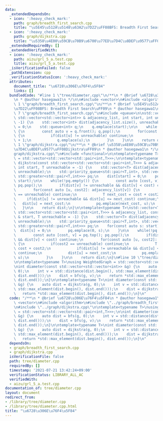 ```yaml
---
data:
  _extendedDependsOn:
  - icon: ':heavy_check_mark:'
    path: graph/breadth_first_search.cpp
    title: "\u5E45\u512A\u5148\u63A2\u7D22\uFF08BFS: Breadth First Search\uFF09"
  - icon: ':heavy_check_mark:'
    path: graph/dijkstra.cpp
    title: "\u5358\u4E00\u59CB\u70B9\u6700\u77ED\u7D4C\u8DEF\u9577\uFF08Dijkstra\uFF09"
  _extendedRequiredBy: []
  _extendedVerifiedWith:
  - icon: ':heavy_check_mark:'
    path: aizu/grl_5_a.test.cpp
    title: aizu/grl_5_a.test.cpp
  _isVerificationFailed: false
  _pathExtension: cpp
  _verificationStatusIcon: ':heavy_check_mark:'
  attributes:
    document_title: "\u6728\u306E\u76F4\u5F84"
    links: []
  bundledCode: "#line 1 \"tree/diameter.cpp\"\n/**\n * @brief \u6728\u306E\u76F4\u5F84\
    \n * @author hasegawa1\n */\n\n#include <vector>\n#include <algorithm>\n#line\
    \ 1 \"graph/breadth_first_search.cpp\"\n/**\n * @brief \u5E45\u512A\u5148\u63A2\
    \u7D22\uFF08BFS: Breadth First Search\uFF09\n * @author hasegawa1\n */\n\n#line\
    \ 7 \"graph/breadth_first_search.cpp\"\n#include <queue>\n\nstd::vector<int> bfs(const\
    \ std::vector<std::vector<int>> & adjacency_list, int start, int unreachable =\
    \ -1) {\n    std::vector<int> dist(adjacency_list.size(), unreachable);\n    dist[start]\
    \ = 0;\n    std::queue<int> q;\n    q.emplace(start);\n\n    while(!q.empty())\
    \ {\n        const auto v = q.front(); q.pop();\n        for(const auto u: adjacency_list[v])\
    \ {\n            if(dist[u] != unreachable) continue;\n            dist[u] = dist[v]\
    \ + 1;\n            q.emplace(u);\n        }\n    }\n\n    return dist;\n}\n#line\
    \ 1 \"graph/dijkstra.cpp\"\n/**\n * @brief \u5358\u4E00\u59CB\u70B9\u6700\u77ED\
    \u7D4C\u8DEF\u9577\uFF08Dijkstra\uFF09\n * @author hasegawa1\n */\n\n#line 8 \"\
    graph/dijkstra.cpp\"\n#include <functional>\n\ntemplate<typename T>\nusing WeightedGraph\
    \ = std::vector<std::vector<std::pair<int,T>>>;\n\ntemplate<typename T>\nstd::vector<T>\
    \ dijkstra(const std::vector<std::vector<std::pair<int,T>>> & adjacency_list,\
    \ int start, T unreachable = -1) {\n    std::vector<T> dist(adjacency_list.size(),\
    \ unreachable);\n    std::priority_queue<std::pair<T,int>, std::vector<std::pair<T,int>>,\
    \ std::greater<std::pair<T,int>>> pq;\n    dist[start] = 0;\n    pq.emplace(0,\
    \ start);\n\n    while(!pq.empty()) {\n        const auto [cost, v] = pq.top();\
    \ pq.pop();\n        if(dist[v] != unreachable && dist[v] < cost) continue;\n\
    \        for(const auto [u, cost2]: adjacency_list[v]) {\n            if(cost2\
    \ == unreachable) continue;\n            T next_cost = cost + cost2;\n       \
    \     if(dist[u] != unreachable && dist[u] <= next_cost) continue;\n         \
    \   dist[u] = next_cost;\n            pq.emplace(next_cost, u);\n        }\n \
    \   }\n\n    return dist;\n}\n\ntemplate<typename T>\nstd::vector<T> dijkstra(const\
    \ std::vector<std::vector<std::pair<int,T>>> & adjacency_list, const std::vector<int>\
    \ & start, T unreachable = -1) {\n    std::vector<T> dist(adjacency_list.size(),\
    \ unreachable);\n    std::priority_queue<std::pair<T,int>, std::vector<std::pair<T,int>>,\
    \ std::greater<std::pair<T,int>>> pq;\n    for(const auto s: start) {\n      \
    \  dist[s] = 0;\n        pq.emplace(0, s);\n    }\n\n    while(!pq.empty()) {\n\
    \        const auto [cost, v] = pq.top(); pq.pop();\n        if(dist[v] != unreachable\
    \ && dist[v] < cost) continue;\n        for(const auto [u, cost2]: adjacency_list[v])\
    \ {\n            if(cost2 == unreachable) continue;\n            T next_cost =\
    \ cost + cost2;\n            if(dist[u] != unreachable && dist[u] <= next_cost)\
    \ continue;\n            dist[u] = next_cost;\n            pq.emplace(next_cost,\
    \ u);\n        }\n    }\n\n    return dist;\n}\n#line 10 \"tree/diameter.cpp\"\
    \n\ntemplate<typename T>\nusing WeightedGraph = std::vector<std::vector<std::pair<int,T>>>;\n\
    \nint diameter(const std::vector<std::vector<int>> &g) {\n    auto dist = bfs(g,\
    \ 0);\n    int v = std::distance(dist.begin(), std::max_element(dist.begin(),\
    \ dist.end()));\n    dist = bfs(g, v);\n    return *std::max_element(dist.begin(),\
    \ dist.end());\n}\n\ntemplate<typename T>\nint diameter(const std::vector<std::vector<std::pair<int,T>>>\
    \ &g) {\n    auto dist = dijkstra(g, 0);\n    int v = std::distance(dist.begin(),\
    \ std::max_element(dist.begin(), dist.end()));\n    dist = dijkstra(g, v);\n \
    \   return *std::max_element(dist.begin(), dist.end());\n}\n"
  code: "/**\n * @brief \u6728\u306E\u76F4\u5F84\n * @author hasegawa1\n */\n\n#include\
    \ <vector>\n#include <algorithm>\n#include \"../graph/breadth_first_search.cpp\"\
    \n#include \"../graph/dijkstra.cpp\"\n\ntemplate<typename T>\nusing WeightedGraph\
    \ = std::vector<std::vector<std::pair<int,T>>>;\n\nint diameter(const std::vector<std::vector<int>>\
    \ &g) {\n    auto dist = bfs(g, 0);\n    int v = std::distance(dist.begin(), std::max_element(dist.begin(),\
    \ dist.end()));\n    dist = bfs(g, v);\n    return *std::max_element(dist.begin(),\
    \ dist.end());\n}\n\ntemplate<typename T>\nint diameter(const std::vector<std::vector<std::pair<int,T>>>\
    \ &g) {\n    auto dist = dijkstra(g, 0);\n    int v = std::distance(dist.begin(),\
    \ std::max_element(dist.begin(), dist.end()));\n    dist = dijkstra(g, v);\n \
    \   return *std::max_element(dist.begin(), dist.end());\n}\n"
  dependsOn:
  - graph/breadth_first_search.cpp
  - graph/dijkstra.cpp
  isVerificationFile: false
  path: tree/diameter.cpp
  requiredBy: []
  timestamp: '2021-07-21 13:42:24+09:00'
  verificationStatus: LIBRARY_ALL_AC
  verifiedWith:
  - aizu/grl_5_a.test.cpp
documentation_of: tree/diameter.cpp
layout: document
redirect_from:
- /library/tree/diameter.cpp
- /library/tree/diameter.cpp.html
title: "\u6728\u306E\u76F4\u5F84"
---
```

